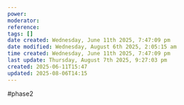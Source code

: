 ```yaml
---
power: 
moderator: 
reference: 
tags: []
date created: Wednesday, June 11th 2025, 7:47:09 pm
date modified: Wednesday, August 6th 2025, 2:05:15 am
time created: Wednesday, June 11th 2025, 7:47:09 pm
last update: Thursday, August 7th 2025, 9:27:03 pm
created: 2025-06-11T15:47
updated: 2025-08-06T14:15
---
```

#phase2 
